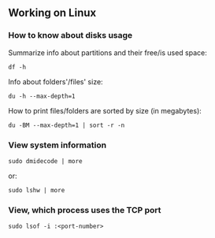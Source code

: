 ## Working on Linux

### How to know about disks usage

Summarize info about partitions and their free/is used space:

    df -h

Info about folders'/files' size:

    du -h --max-depth=1

How to print files/folders are sorted by size (in megabytes):

    du -BM --max-depth=1 | sort -r -n

### View system information

    sudo dmidecode | more

or:

    sudo lshw | more

### View, which process uses the TCP port

    sudo lsof -i :<port-number>
